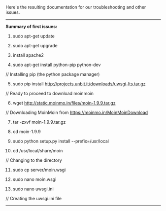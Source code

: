 
Here's the resulting documentation for our troubleshooting and other issues.


--------------------------------------------


**Summary of first issues:**

1. sudo apt-get update

2. sudo apt-get upgrade

3. install apache2

4. sudo apt-get install python-pip python-dev

// Installing pip (the python package manager)

5. sudo pip install http://projects.unbit.it/downloads/uwsgi-lts.tar.gz

// Ready to proceed to download moinmoin

6. wget http://static.moinmo.in/files/moin-1.9.9.tar.gz

// Downloading MoinMoin from https://moinmo.in/MoinMoinDownload

7. tar -zxvf moin-1.9.9.tar.gz

8. cd moin-1.9.9

9. sudo python setup.py install --prefix=/usr/local

10. cd /usr/local/share/moin

// Changing to the directory

11. sudo cp server/moin.wsgi

12. sudo nano moin.wsgi

13. sudo nano uwsgi.ini

// Creating the uwsgi.ini file



--------------------------------------------
